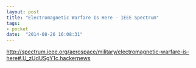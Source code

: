 ```yaml
---
layout: post
title: "Electromagnetic Warfare Is Here - IEEE Spectrum"
tags:
- pocket
date:  "2014-08-26 16:08:31"
---
```


http://spectrum.ieee.org/aerospace/military/electromagnetic-warfare-is-here#.U_zUdUSgY1c.hackernews

